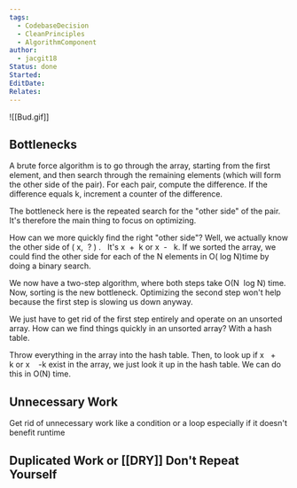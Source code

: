 ```yaml
---
tags:
  - CodebaseDecision
  - CleanPrinciples
  - AlgorithmComponent
author:
  - jacgit18
Status: done
Started: 
EditDate: 
Relates:
---
```

![[Bud.gif]]

## Bottlenecks 

A brute force algorithm is to go through the array, starting from the first element, and then search through the remaining elements (which will form the other side of the pair). For each pair, compute the difference. If the difference equals k, increment a counter of the difference.  

The bottleneck here is the repeated search for the "other side" of the pair. It's therefore the main thing to focus on optimizing. 

How can we more quickly find the right "other side"? Well, we actually know the other side of ( x,  ? ) .   It's x  +  k or x  -   k. If we sorted the array, we could find the other side for each of the N elements in O( log N)time by doing a binary search. 

We now have a two-step algorithm, where both steps take O(N  log N) time. Now, sorting is the new bottleneck. Optimizing the second step won't help because the first step is slowing us down anyway.  

We just have to get rid of the first step entirely and operate on an unsorted array. How can we find things quickly in an unsorted array? With a hash table.  

Throw everything in the array into the hash table. Then, to look up if x   +    k or x    -k exist in the array, we just look it up in the hash table. We can do this in O(N) time. 


## Unnecessary Work 

Get rid of unnecessary work like a condition or a loop especially if it doesn't benefit runtime 



## Duplicated Work or [[DRY]] Don't Repeat Yourself





